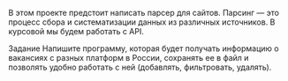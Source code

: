 В этом проекте предстоит написать парсер для сайтов.
Парсинг — это процесс сбора и систематизации данных из различных источников.
В курсовой мы будем работать с API.

Задание
Напишите программу, которая будет получать информацию о вакансиях с разных платформ в России, сохранять ее в файл и позволять удобно работать с ней (добавлять, фильтровать, удалять).